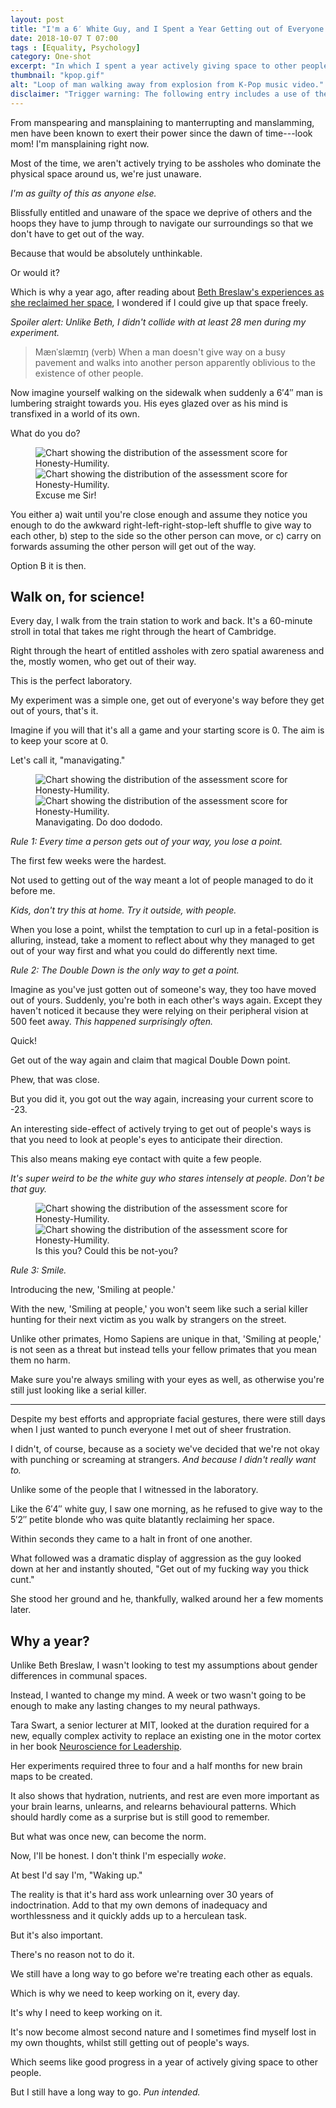 ```yaml
---
layout: post
title: "I'm a 6′ White Guy, and I Spent a Year Getting out of Everyone's Way"
date: 2018-10-07 T 07:00
tags : [Equality, Psychology]
category: One-shot
excerpt: "In which I spent a year actively giving space to other people and realising just how much more spatial awareness women have."
thumbnail: "kpop.gif"
alt: "Loop of man walking away from explosion from K-Pop music video."
disclaimer: "Trigger warning: The following entry includes a use of the C-word."
---
```

From manspearing and mansplaining to manterrupting and manslamming, men have been known to exert their power since the dawn of time---look mom! I'm mansplaining right now.

Most of the time, we aren't actively trying to be assholes who dominate the physical space around us, we're just unaware.

*I'm as guilty of this as anyone else.*

Blissfully entitled and unaware of the space we deprive of others and the hoops they have to jump through to navigate our surroundings so that we don't have to get out of the way.

Because that would be absolutely unthinkable.

Or would it?

Which is why a year ago, after reading about [Beth Breslaw's experiences as she reclaimed her space][beth], I wondered if I could give up that space freely.

*Spoiler alert: Unlike Beth, I didn't collide with at least 28 men during my experiment.*

> Mænˈslæmɪŋ (verb) When a man doesn't give way on a busy pavement and walks into another person apparently oblivious to the existence of other people.

Now imagine yourself walking on the sidewalk when suddenly a 6′4″ man is lumbering straight towards you. His eyes glazed over as his mind is transfixed in a world of its own.

What do you do?

<figure>
  <img class="js-lazy-load" data-original="/assets/posts/2018/october/im-a-6-foot-white-guy-and-i-spent-a-year-getting-out-of-everyones-way/get-out.gif" alt="Chart showing the distribution of the assessment score for Honesty-Humility.">
  <noscript>
    <img src="/assets/posts/2018/october/im-a-6-foot-white-guy-and-i-spent-a-year-getting-out-of-everyones-way/get-out.gif" alt="Chart showing the distribution of the assessment score for Honesty-Humility.">
  </noscript>
  <figcaption>Excuse me Sir!</figcaption>
</figure>

You either a) wait until you're close enough and assume they notice you enough to do the awkward right-left-right-stop-left shuffle to give way to each other, b) step to the side so the other person can move, or c) carry on forwards assuming the other person will get out of the way.

Option B it is then.

## Walk on, for science!

Every day, I walk from the train station to work and back. It's a 60-minute stroll in total that takes me right through the heart of Cambridge.

Right through the heart of entitled assholes with zero spatial awareness and the, mostly women, who get out of their way.

This is the perfect laboratory.

My experiment was a simple one, get out of everyone's way before they get out of yours, that's it.

Imagine if you will that it's all a game and your starting score is 0. The aim is to keep your score at 0.

Let's call it, "manavigating."

<figure>
  <img class="js-lazy-load" data-original="/assets/posts/2018/october/im-a-6-foot-white-guy-and-i-spent-a-year-getting-out-of-everyones-way/mahna-mahna.gif" alt="Chart showing the distribution of the assessment score for Honesty-Humility.">
  <noscript>
    <img src="/assets/posts/2018/october/im-a-6-foot-white-guy-and-i-spent-a-year-getting-out-of-everyones-way/mahna-mahna.gif" alt="Chart showing the distribution of the assessment score for Honesty-Humility.">
  </noscript>
  <figcaption>Manavigating. Do doo dododo.</figcaption>
</figure>

*Rule 1: Every time a person gets out of your way, you lose a point.*

The first few weeks were the hardest.

Not used to getting out of the way meant a lot of people managed to do it before me.

*Kids, don't try this at home. Try it outside, with people.*

When you lose a point, whilst the temptation to curl up in a fetal-position is alluring, instead, take a moment to reflect about why they managed to get out of your way first and what you could do differently next time.

<p data-pullquote="It’s super weird to be the white guy who stares intensely at people."></p>

*Rule 2: The Double Down is the only way to get a point.*

Imagine as you've just gotten out of someone's way, they too have moved out of yours. Suddenly, you're both in each other's ways again. Except they haven't noticed it because they were relying on their peripheral vision at 500 feet away. *This happened surprisingly often.*

Quick!

Get out of the way again and claim that magical Double Down point.

Phew, that was close.

But you did it, you got out the way again, increasing your current score to -23.

An interesting side-effect of actively trying to get out of people's ways is that you need to look at people's eyes to anticipate their direction.

This also means making eye contact with quite a few people.

*It's super weird to be the white guy who stares intensely at people. Don't be that guy.*

<figure>
  <img class="js-lazy-load" data-original="/assets/posts/2018/october/im-a-6-foot-white-guy-and-i-spent-a-year-getting-out-of-everyones-way/smile.gif" alt="Chart showing the distribution of the assessment score for Honesty-Humility.">
  <noscript>
    <img src="/assets/posts/2018/october/im-a-6-foot-white-guy-and-i-spent-a-year-getting-out-of-everyones-way/smile.gif" alt="Chart showing the distribution of the assessment score for Honesty-Humility.">
  </noscript>
  <figcaption>Is this you? Could this be not-you?</figcaption>
</figure>

*Rule 3: Smile.*

Introducing the new, 'Smiling at people.'

With the new, 'Smiling at people,' you won't seem like such a serial killer hunting for their next victim as you walk by strangers on the street.

Unlike other primates, Homo Sapiens are unique in that, 'Smiling at people,' is not seen as a threat but instead tells your fellow primates that you mean them no harm.

Make sure you're always smiling with your eyes as well, as otherwise you're still just looking like a serial killer.

***

Despite my best efforts and appropriate facial gestures, there were still days when I just wanted to punch everyone I met out of sheer frustration.

I didn't, of course, because as a society we've decided that we're not okay with punching or screaming at strangers. *And because I didn't really want to.*

Unlike some of the people that I witnessed in the laboratory.

Like the 6′4″ white guy, I saw one morning, as he refused to give way to the 5′2″ petite blonde who was quite blatantly reclaiming her space.

Within seconds they came to a halt in front of one another.

What followed was a dramatic display of aggression as the guy looked down at her and instantly shouted, "Get out of my fucking way you thick cunt."

She stood her ground and he, thankfully, walked around her a few moments later.

## Why a year?

<p data-pullquote="What was once new, can become the norm."></p>

Unlike Beth Breslaw, I wasn't looking to test my assumptions about gender differences in communal spaces.

Instead, I wanted to change my mind. A week or two wasn't going to be enough to make any lasting changes to my neural pathways. 

Tara Swart, a senior lecturer at MIT, looked at the duration required for a new, equally complex activity to replace an existing one in the motor cortex in her book [Neuroscience for Leadership][book].

Her experiments required three to four and a half months for new brain maps to be created.

It also shows that hydration, nutrients, and rest are even more important as your brain learns, unlearns, and relearns behavioural patterns. Which should hardly come as a surprise but is still good to remember.

But what was once new, can become the norm. 

Now, I'll be honest. I don't think I'm especially *woke*.

At best I'd say I'm, "Waking up."

The reality is that it's hard ass work unlearning over 30 years of indoctrination. Add to that my own demons of inadequacy and worthlessness and it quickly adds up to a herculean task.

But it's also important.

There's no reason not to do it.

We still have a long way to go before we're treating each other as equals.

Which is why we need to keep working on it, every day.

It's why I need to keep working on it.

It's now become almost second nature and I sometimes find myself lost in my own thoughts, whilst still getting out of people's ways.

Which seems like good progress in a year of actively giving space to other people.

But I still have a long way to go. *Pun intended.*

[beth]: https://twitter.com/annabreslaw/status/543889329005662208?lang=en
[kimberly]: https://www.refinery29.uk/2017/08/169441/manslamming-experiment-personal-story
[book]: https://www.goodreads.com/book/show/22895601-neuroscience-for-leadership
